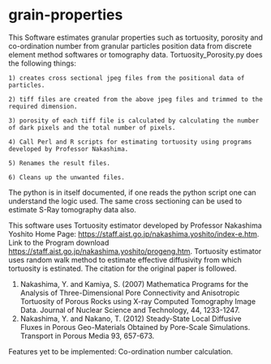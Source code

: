 # grain-properties
This Software estimates granular properties such as tortuosity, porosity and co-ordination number from granular particles position data from discrete element method softwares or tomography data.
Tortuosity_Porosity.py does the following things:

    1) creates cross sectional jpeg files from the positional data of particles.
    
    2) tiff files are created from the above jpeg files and trimmed to the required dimension.
    
    3) porosity of each tiff file is calculated by calculating the number of dark pixels and the total number of pixels.
    
    4) Call Perl and R scripts for estimating tortuosity using programs developed by Professor Nakashima.
    
    5) Renames the result files.
    
    6) Cleans up the unwanted files.
    
The python is in itself documented, if one reads the python script one can understand the logic used.
The same cross sectioning can be used to estimate S-Ray tomography data also. 

This software uses Tortuosity estimator developed by Professor Nakashima Yoshito Home Page: <https://staff.aist.go.jp/nakashima.yoshito/index-e.htm>. Link to the Program download <https://staff.aist.go.jp/nakashima.yoshito/progeng.htm>. Tortuosity estimator uses random walk method to estimate effective diffusivity from which tortuosity is estinated. The citation for the original paper is followed.
1) Nakashima, Y. and Kamiya, S. (2007) Mathematica Programs for the Analysis of Three-Dimensional Pore Connectivity and Anisotropic Tortuosity of Porous Rocks using X-ray Computed Tomography Image Data. Journal of Nuclear Science and Technology, 44, 1233-1247. 
2) Nakashima, Y. and Nakano, T. (2012) Steady-State Local Diffusive Fluxes in Porous Geo-Materials Obtained by Pore-Scale Simulations. Transport in Porous Media 93, 657-673.

Features yet to be implemented:
Co-ordination number calculation.
